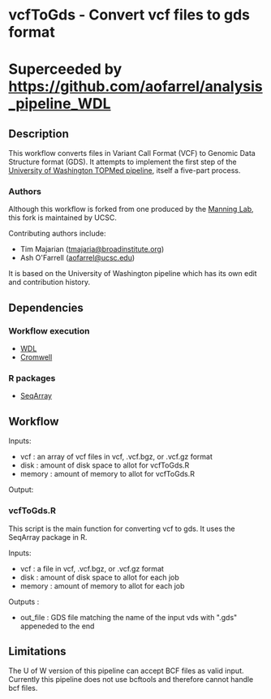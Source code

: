 # vcfToGds - Convert vcf files to gds format

# Superceeded by https://github.com/aofarrel/analysis_pipeline_WDL

## Description 

This workflow converts files in Variant Call Format (VCF) to Genomic Data Structure format (GDS). It attempts to implement the first step of the [University of Washington TOPMed pipeline](https://github.com/UW-GAC/analysis_pipeline), itself a five-part process.

### Authors

Although this workflow is forked from one produced by the [Manning Lab](https://manning-lab.github.io/), this fork is maintained by UCSC.

Contributing authors include:
* Tim Majarian (tmajaria@broadinstitute.org)
* Ash O'Farrell (aofarrel@ucsc.edu)

It is based on the University of Washington pipeline which has its own edit and contribution history.

## Dependencies

### Workflow execution

* [WDL](https://software.broadinstitute.org/wdl/documentation/quickstart)
* [Cromwell](http://cromwell.readthedocs.io/en/develop/)

### R packages

* [SeqArray](https://www.bioconductor.org/packages/release/bioc/html/SeqArray.html)

## Workflow

Inputs:
* vcf : an array of vcf files in vcf, .vcf.bgz, or .vcf.gz format
* disk : amount of disk space to allot for vcfToGds.R
* memory : amount of memory to allot for vcfToGds.R

Output: 

### vcfToGds.R
This script is the main function for converting vcf to gds. It uses the SeqArray package in R.

Inputs:
* vcf : a file in vcf, .vcf.bgz, or .vcf.gz format
* disk : amount of disk space to allot for each job
* memory : amount of memory to allot for each job

Outputs :
* out_file : GDS file matching the name of the input vds with ".gds" appeneded to the end


## Limitations
The U of W version of this pipeline can accept BCF files as valid input. Currently this pipeline does not use bcftools and therefore cannot handle bcf files.

